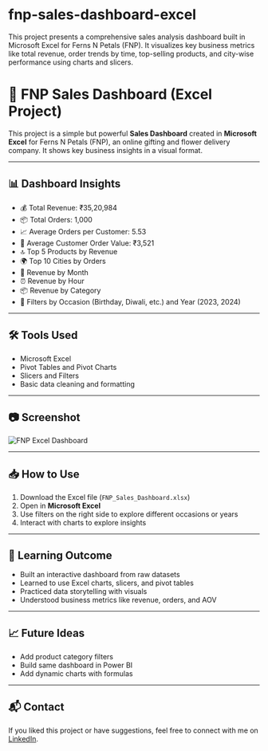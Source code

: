 # fnp-sales-dashboard-excel
This project presents a comprehensive sales analysis dashboard built in Microsoft Excel for Ferns N Petals (FNP). It visualizes key business metrics like total revenue, order trends by time, top-selling products, and city-wise performance using charts and slicers.
# 🌼 FNP Sales Dashboard (Excel Project)

This project is a simple but powerful **Sales Dashboard** created in **Microsoft Excel** for Ferns N Petals (FNP), an online gifting and flower delivery company. It shows key business insights in a visual format.

---

## 📊 Dashboard Insights

- 💰 Total Revenue: ₹35,20,984  
- 📦 Total Orders: 1,000  
- 📈 Average Orders per Customer: 5.53  
- 🛒 Average Customer Order Value: ₹3,521  
- 🔝 Top 5 Products by Revenue  
- 🌍 Top 10 Cities by Orders  
- 📆 Revenue by Month  
- ⏰ Revenue by Hour  
- 📦 Revenue by Category  
- 🎯 Filters by Occasion (Birthday, Diwali, etc.) and Year (2023, 2024)

---

## 🛠️ Tools Used

- Microsoft Excel
- Pivot Tables and Pivot Charts
- Slicers and Filters
- Basic data cleaning and formatting

---

## 📷 Screenshot

![FNP Excel Dashboard](https://ik.imagekit.io/3uu4zni2o/Screenshot%202025-07-25%20210921.png?updatedAt=1753459464565)

---

## 📥 How to Use

1. Download the Excel file (`FNP_Sales_Dashboard.xlsx`)
2. Open in **Microsoft Excel**
3. Use filters on the right side to explore different occasions or years
4. Interact with charts to explore insights

---

## 📘 Learning Outcome

- Built an interactive dashboard from raw datasets
- Learned to use Excel charts, slicers, and pivot tables
- Practiced data storytelling with visuals
- Understood business metrics like revenue, orders, and AOV

---

## 📈 Future Ideas

- Add product category filters
- Build same dashboard in Power BI
- Add dynamic charts with formulas

---

## 📬 Contact

If you liked this project or have suggestions, feel free to connect with me on [LinkedIn](www.linkedin.com/in/puttururoopesh).

